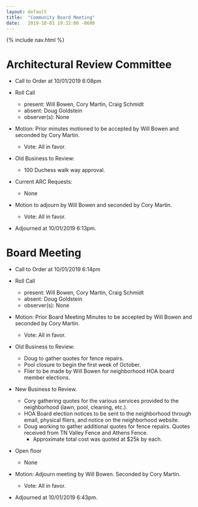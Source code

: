 ```yaml
---
layout: default
title:  "Community Board Meeting"
date:   2019-10-01 19:32:00 -0600
---
```


{% include nav.html %}

# Architectural Review Committee

- Call to Order at 10/01/2019 6:08pm
- Roll Call
    - present: Will Bowen, Cory Martin, Craig Schmidt
    - absent: Doug Goldstein
    - observer(s): None
- Motion: Prior minutes motioned to be accepted by Will Bowen and seconded by Cory Martin.
  - Vote: All in favor.

- Old Business to Review:
  - 100 Duchess walk way approval.

- Current ARC Requests:
  - None

- Motion to adjourn by Will Bowen and seconded by Cory Martin.
  - Vote: All in favor.
- Adjourned at 10/01/2019 6:13pm.

# Board Meeting

- Call to Order at 10/01/2019 6:14pm
- Roll Call
    - present: Will Bowen, Cory Martin, Craig Schmidt
    - absent: Doug Goldstein
    - observer(s): None

- Motion: Prior Board Meeting Minutes to be accepted by Will Bowen and seconded by Cory Martin.
  - Vote: All in favor.

- Old Business to Review:
  - Doug to gather quotes for fence repairs.
  - Pool closure to begin the first week of October.
  - Flier to be made by Will Bowen for neighborhood HOA board member elections.  

- New Business to Review.
  - Cory gathering quotes for the various services provided to the neighborhood (lawn, pool, cleaning, etc.).
  - HOA Board election notices to be sent to the neighborhood through email, physical fliers, and notice on the neighborhood website.
  - Doug working to gather additional quotes for fence repairs. Quotes received from TN Valley Fence and Athens Fence.
    - Approximate total cost was quoted at $25k by each. 

- Open floor
  - None

- Motion: Adjourn meeting by Will Bowen. Seconded by Cory Martin. 
  - Vote: All in favor.
- Adjourned at 10/01/2019 6:43pm.
